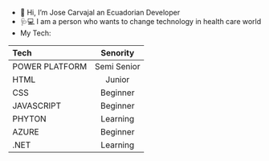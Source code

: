 
- 👋 Hi, I’m Jose Carvajal an Ecuadorian Developer
- 🩺💻 I am a person who wants to change technology in health care world
- My Tech:

| Tech  | Senority  |
|:------------- |:---------------:| 
| POWER PLATFORM         | Semi Senior          | 
| HTML         | Junior          | 
| CSS         | Beginner         | 
| JAVASCRIPT         | Beginner          |
| PHYTON         | Learning          |
| AZURE         |   Beginner        |
| .NET        | Learning          |


<!---
JECT90/JECT90 is a ✨ special ✨ repository because its `README.md` (this file) appears on your GitHub profile.
You can click the Preview link to take a look at your changes.
--->
